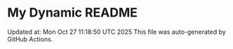 # My Dynamic README
Updated at: Mon Oct 27 11:18:50 UTC 2025
This file was auto-generated by GitHub Actions.
